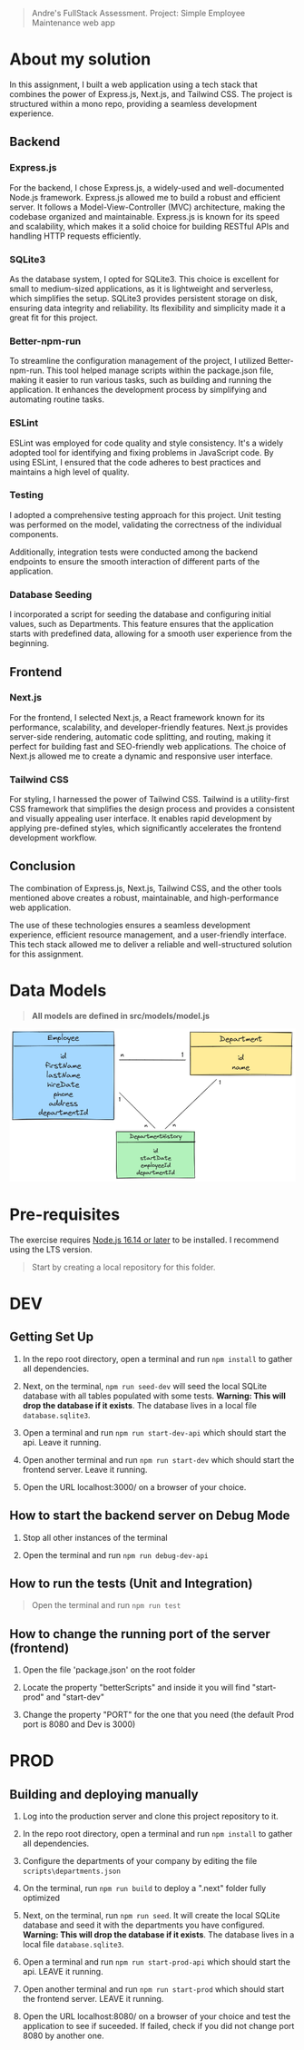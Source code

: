 
> Andre's FullStack Assessment. Project: Simple Employee Maintenance web app

# About my solution

In this assignment, I built a web application using a tech stack that combines the power of Express.js, Next.js, and Tailwind CSS. The project is structured within a mono repo, providing a seamless development experience.

## Backend
### Express.js
For the backend, I chose Express.js, a widely-used and well-documented Node.js framework. Express.js allowed me to build a robust and efficient server. It follows a Model-View-Controller (MVC) architecture, making the codebase organized and maintainable. Express.js is known for its speed and scalability, which makes it a solid choice for building RESTful APIs and handling HTTP requests efficiently.

### SQLite3
As the database system, I opted for SQLite3. This choice is excellent for small to medium-sized applications, as it is lightweight and serverless, which simplifies the setup. SQLite3 provides persistent storage on disk, ensuring data integrity and reliability. Its flexibility and simplicity made it a great fit for this project.

### Better-npm-run
To streamline the configuration management of the project, I utilized Better-npm-run. This tool helped manage scripts within the package.json file, making it easier to run various tasks, such as building and running the application. It enhances the development process by simplifying and automating routine tasks.

### ESLint
ESLint was employed for code quality and style consistency. It's a widely adopted tool for identifying and fixing problems in JavaScript code. By using ESLint, I ensured that the code adheres to best practices and maintains a high level of quality.

### Testing
I adopted a comprehensive testing approach for this project. Unit testing was performed on the model, validating the correctness of the individual components. 

Additionally, integration tests were conducted among the backend endpoints to ensure the smooth interaction of different parts of the application.

### Database Seeding
I incorporated a script for seeding the database and configuring initial values, such as Departments. This feature ensures that the application starts with predefined data, allowing for a smooth user experience from the beginning.

## Frontend
### Next.js
For the frontend, I selected Next.js, a React framework known for its performance, scalability, and developer-friendly features. Next.js provides server-side rendering, automatic code splitting, and routing, making it perfect for building fast and SEO-friendly web applications. The choice of Next.js allowed me to create a dynamic and responsive user interface.

### Tailwind CSS
For styling, I harnessed the power of Tailwind CSS. Tailwind is a utility-first CSS framework that simplifies the design process and provides a consistent and visually appealing user interface. It enables rapid development by applying pre-defined styles, which significantly accelerates the frontend development workflow.

## Conclusion
The combination of Express.js, Next.js, Tailwind CSS, and the other tools mentioned above creates a robust, maintainable, and high-performance web application. 

The use of these technologies ensures a seamless development experience, efficient resource management, and a user-friendly interface. This tech stack allowed me to deliver a reliable and well-structured solution for this assignment.


# Data Models

> **All models are defined in src/models/model.js**

![Entity Diagram](./docs/entity-diagram.png)


# Pre-requisites

The exercise requires [Node.js 16.14 or later](https://nodejs.org/en/) to be installed. I recommend using the LTS version.

> Start by creating a local repository for this folder.


# DEV

## Getting Set Up

1. In the repo root directory, open a terminal and run `npm install` to gather all dependencies.

1. Next, on the terminal, `npm run seed-dev` will seed the local SQLite database with all tables populated with some tests. **Warning: This will drop the database if it exists**. The database lives in a local file `database.sqlite3`.

1. Open a terminal and run `npm run start-dev-api` which should start the api. Leave it running.

1. Open another terminal and run `npm run start-dev` which should start the frontend server. Leave it running.

1. Open the URL localhost:3000/ on a browser of your choice.


## How to start the backend server on Debug Mode

1. Stop all other instances of the terminal

1. Open the terminal and run `npm run debug-dev-api`


## How to run the tests (Unit and Integration)

> Open the terminal and run `npm run test`


## How to change the running port of the server (frontend)

1. Open the file 'package.json' on the root folder

1. Locate the property "betterScripts" and inside it you will find "start-prod" and "start-dev"

1. Change the property "PORT" for the one that you need (the default Prod port is 8080 and Dev is 3000)



# PROD

## Building and deploying manually

1. Log into the production server and clone this project repository to it.

1. In the repo root directory, open a terminal and run `npm install` to gather all dependencies.

1. Configure the departments of your company by editing the file `scripts\departments.json`

1. On the terminal, run `npm run build` to deploy a ".next" folder fully optimized

1. Next, on the terminal, run `npm run seed`. It will create the local SQLite database and seed it with the departments you have configured.
**Warning: This will drop the database if it exists**. The database lives in a local file `database.sqlite3`.

1. Open a terminal and run `npm run start-prod-api` which should start the api. LEAVE it running.

1. Open another terminal and run `npm run start-prod` which should start the frontend server. LEAVE it running.

1. Open the URL localhost:8080/ on a browser of your choice and test the application to see if suceeded. If failed, check if you did not change port 8080 by another one.

